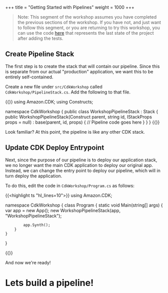 +++
title = "Getting Started with Pipelines"
weight = 1000
+++

> Note: This segment of the workshop assumes you have completed the previous sections of the workshop. If you have not, and just want to follow this segment, or you are returning to try this workshop, you can use the code [here](https://github.com/aws-samples/aws-cdk-intro-workshop/tree/master/code/csharp/main-workshop) that represents the last state of the project after adding the tests.

## Create Pipeline Stack
The first step is to create the stack that will contain our pipeline.
Since this is separate from our actual "production" application, we want this to be entirely self-contained.

Create a new file under `src/CdkWorkshop` called `CdkWorkshop/PipelineStack.cs`. Add the following to that file.

{{<highlight ts>}}
using Amazon.CDK;
using Constructs;

namespace CdkWorkshop
{
    public class WorkshopPipelineStack : Stack
    {
        public WorkshopPipelineStack(Construct parent, string id, IStackProps props = null) : base(parent, id, props)
        {
            // Pipeline code goes here
        }
    }
}
{{</highlight>}}

Look familiar? At this point, the pipeline is like any other CDK stack.

## Update CDK Deploy Entrypoint
Next, since the purpose of our pipeline is to deploy our application stack, we no longer want the main CDK application to deploy our original app. Instead, we can change the entry point to deploy our pipeline, which will in turn deploy the application.

To do this, edit the code in `CdkWorkshop/Program.cs` as follows:

{{<highlight ts "hl_lines=10">}}
using Amazon.CDK;

namespace CdkWorkshop
{
    class Program
    {
        static void Main(string[] args)
        {
            var app = new App();
            new WorkshopPipelineStack(app, "WorkshopPipelineStack");

            app.Synth();
        }
    }
}

{{</highlight>}}


And now we're ready!

# Lets build a pipeline!
